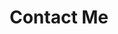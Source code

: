 ---
layout: contact.njk
title: Contact Me
metaDescription: Lets get your idea into action by having a virtual coffee.
---
